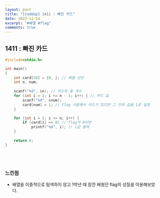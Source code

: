 ```yaml
---
layout: post
title: "[CodeUp] 1411 : 빠진 카드"
date: 2022-11-14
excerpt: "#배열 #flag"
comments: true
---
```


## 1411 : 빠진 카드 <br>

```C
#include<stdio.h>

int main() 
{
	int card[50] = {0, }; // 배열 선언
	int n, num;
	
	scanf("%d", &n); // 카드의 총 개수
    for (int i = 1; i <= n - 1; i++) { // 카드 값
        scanf("%d", &num);
        card[num] = 1; // flag 사용해서 카드가 있다면 그 칸의 값을 1로 설정
    }

	for (int i = 1; i <= n; i++) { 
		if (card[i] == 0) // flag가 0이면
			printf("%d", i); // i값 출력
	}
	
    return 0;
}
```
<br>
<br>


### 느낀점 <br>
* 배열을 이중적으로 탐색하지 않고 1학년 때 잠깐 배웠던 flag의 성질을 이용해보았다.
